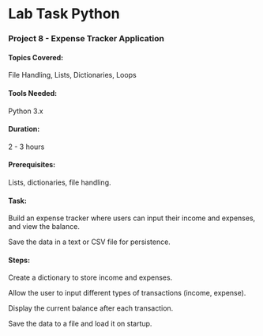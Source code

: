 
# Lab Task Python
### Project 8 - Expense Tracker Application
#### Topics Covered: 
File Handling, Lists, Dictionaries, Loops
#### Tools Needed: 
Python 3.x
#### Duration: 
2 - 3 hours
#### Prerequisites: 
Lists, dictionaries, file handling.

#### Task:
Build an expense tracker where users can input their income and expenses, and view the balance.

Save the data in a text or CSV file for persistence.

#### Steps:
Create a dictionary to store income and expenses.

Allow the user to input different types of transactions (income, expense).

Display the current balance after each transaction.

Save the data to a file and load it on startup.
